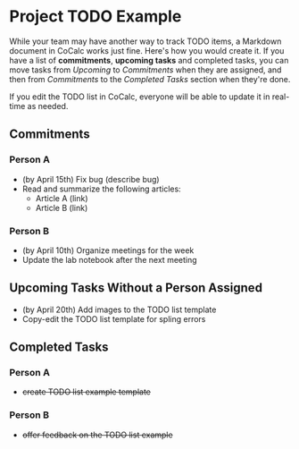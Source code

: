 # Project TODO Example
While your team may have another way to track TODO items, a Markdown document in CoCalc works just fine. Here's how you would create it. If you have a list of **commitments**, **upcoming tasks** and completed tasks, you can move tasks from *Upcoming* to *Commitments* when they are assigned, and then from *Commitments* to the *Completed Tasks* section when they're done.

If you edit the TODO list in CoCalc, everyone will be able to update it in real-time as needed.

## Commitments
### Person A
* (by April 15th) Fix bug (describe bug)
* Read and summarize the following articles:
  * Article A (link)
  * Article B (link)

### Person B
* (by April 10th) Organize meetings for the week
* Update the lab notebook after the next meeting

## Upcoming Tasks Without a Person Assigned
* (by April 20th) Add images to the TODO list template
* Copy-edit the TODO list template for spling errors

## Completed Tasks

### Person A
* ~~create TODO list example template~~

### Person B
* ~~offer feedback on the TODO list example~~

